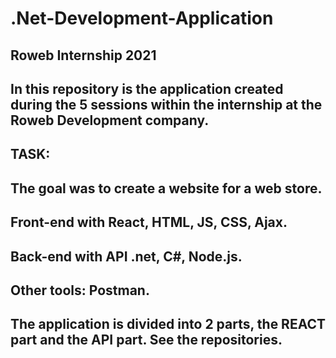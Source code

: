 # .Net-Development-Application
Roweb Internship 2021
-------------------------------

In this repository is the application created during the 5 sessions within the internship at the Roweb Development company.
-----------------------------------------------------------------------------------------

TASK:
----------------------------------------------------------------------------------------

The goal was to create a website for a web store.
------------------------------------------------------

Front-end with React, HTML, JS, CSS, Ajax.
--------------------------------------------
Back-end with API .net, C#, Node.js.
--------------------------------------------
Other tools: Postman.
-------------------------------------------
The application is divided into 2 parts, the REACT part and the API part. See the repositories.
------------------------------------------------------------------------------------
